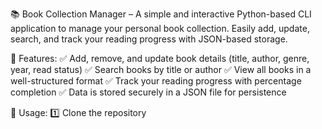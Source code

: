 📚 Book Collection Manager – A simple and interactive Python-based CLI application to manage your personal book collection. Easily add, update, search, and track your reading progress with JSON-based storage.

🔹 Features:
✅ Add, remove, and update book details (title, author, genre, year, read status)
✅ Search books by title or author
✅ View all books in a well-structured format
✅ Track your reading progress with percentage completion
✅ Data is stored securely in a JSON file for persistence

🚀 Usage:
1️⃣ Clone the repository
